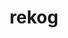 ---
title: rekog
parent: Words
last_modified_date: 2021-11-10

see_also:
  - kog
transcriptions:
  - ɹiˈkɔg
  - ɹəˈkɔg
translations:
  - "to recognise"
  - "to remember"
  - "to know (a person)"
etymology:
  "`re-` + [kog](kog), influenced by English `recognise`"
examples:
  - bzo: "I **rekog** thu?"
    eng: "Do I **know** you?"
  - bzo: "I unk **rekog** qwere it beas."
    eng: "I don't **remember** where it is."
---